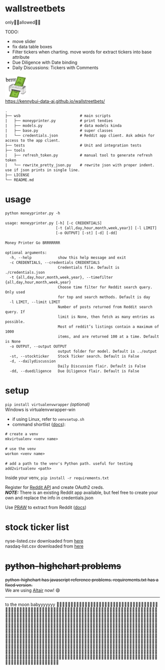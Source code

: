 # wallstreetbets
only💎👐allowed🚀🌙

TODO:
- move slider
- fix data table boxes
- Filter tickers when charting. move words for extract tickers into base attribute
- Due Diligence with Date binding
- Daily Discussions: Tickers with Comments

<a href="https://brrr.money/"><img src="./img/moneyprinter.gif" width="75" height="75" /></a>  
https://kennybui-data-ai.github.io/wallstreetbets/

    .
    ├── wsb                           # main scripts
    |   ├── moneyprinter.py           # print tendies
    |   ├── models.py                 # data models kinda
    |   ├── base.py                   # super classes
    |   └── credentials.json          # Reddit app client. Ask admin for access to the app client.
    ├── tests                         # Unit and integration tests 
    ├── tools
    |   ├── refresh_token.py          # manual tool to generate refresh token
    |   └── rewrite_pretty_json.py    # rewrite json with proper indent. use if json prints in single line.
    ├── LICENSE
    └── README.md

# usage
```
python moneyprinter.py -h 

usage: moneyprinter.py [-h] [-c CREDENTIALS]
                       [-t {all,day,hour,month,week,year}] [-l LIMIT]
                       [-o OUTPUT] [-st] [-d] [-dd]

Money Printer Go BRRRRRRR

optional arguments:
  -h, --help            show this help message and exit
  -c CREDENTIALS, --credentials CREDENTIALS
                        Credentials file. Default is ./credentials.json
  -t {all,day,hour,month,week,year}, --timefilter {all,day,hour,month,week,year}
                        Choose time filter for Reddit search query. Only used
                        for top and search methods. Default is day
  -l LIMIT, --limit LIMIT
                        Number of posts returned from Reddit search query. If
                        limit is None, then fetch as many entries as possible.
                        Most of reddit’s listings contain a maximum of 1000
                        items, and are returned 100 at a time. Default is None
  -o OUTPUT, --output OUTPUT
                        output folder for model. Default is ../output
  -st, --stockticker    Stock Ticker search. Default is False
  -d, --dailydiscussion
                        Daily Discussion flair. Default is False
  -dd, --duediligence   Due Diligence flair. Default is False
```

# setup
`pip install virtualenvwrapper` _(optional)_  
Windows is virtualenvwrapper-win
- if using Linux, refer to `venvsetup.sh`
- command shortlist ([docs](https://virtualenvwrapper.readthedocs.io/en/latest/command_ref.html)):
```
# create a venv
mkvirtualenv <venv name>

# use the venv
workon <venv name>

# add a path to the venv's Python path. useful for testing
add2virtualenv <path>
```

Inside your venv, `pip install -r requirements.txt`

Register for [Reddit API](https://github.com/reddit-archive/reddit/wiki/OAuth2) and create OAuth2 creds.  
**_NOTE:_** There is an existing Reddit app available, but feel free to create your own and replace the info in credentials.json

Use [PRAW](https://github.com/praw-dev/praw) to extract from Reddit ([docs](https://praw.readthedocs.io/en/latest/index.html))

# stock ticker list
nyse-listed.csv downloaded from [here](https://datahub.io/core/nyse-other-listings#data)  
nasdaq-list.csv downloaded from [here](https://datahub.io/core/nasdaq-listings)

# ~~python-highchart problems~~
~~python-highchart has javascript reference problems. requirements.txt has a fixed version.~~  
We are using [Altair](https://altair-viz.github.io/index.html) now! 😄

---
to the moon babyyyyyyy 🚀🚀🚀🚀🚀🚀🚀🚀🚀🚀🚀🚀🚀🚀🚀🚀🚀🚀🚀🚀🚀🚀🚀🚀🚀🚀🚀🚀🚀🚀🚀🚀🚀🚀🚀🚀🚀🚀🚀🚀🚀🚀🚀🚀🚀🚀🚀🚀🚀🚀🚀🚀🚀🚀🚀🚀🚀🚀🚀🚀🚀🚀🚀🚀🚀🚀🚀🚀🚀🚀🚀🚀🚀🚀🚀🚀🚀🚀🚀🚀🚀🚀🚀🚀🚀🚀🚀🚀🚀🚀🚀🚀🚀🚀🚀🚀🚀🚀🚀🚀🚀🚀🚀🚀🚀🚀🚀🚀🚀🚀🚀🚀🚀🚀🚀🚀🚀🚀🚀🚀🚀🚀🚀🚀🚀🚀🚀🚀🚀🚀🚀🚀🚀🚀🚀🚀🚀🚀🚀🚀🚀🚀🚀🚀🚀🚀🚀🚀🚀🚀🚀🚀🚀🚀🚀🚀🚀🚀🚀🚀🚀🚀🚀🚀🚀🚀🚀🚀🚀🚀🚀🚀🚀🚀🚀🚀🚀🚀🚀🚀🚀🚀🚀🚀🚀🚀🚀🚀🚀🚀🚀🚀🚀🚀🚀🚀🚀🚀🚀🚀🚀🚀🚀🚀🚀🚀🚀🚀🚀🚀🚀🚀🚀🚀🚀🚀🚀🚀🚀🚀🚀🚀🚀🚀🚀🚀🚀🚀🚀🚀🚀🚀🚀🚀🚀🚀🚀🚀🚀🚀🚀🚀🚀🚀🚀🚀🚀🚀🚀🚀🚀🚀🚀🚀🚀🚀🚀🚀🚀🚀🚀🚀🚀🚀🚀🚀🚀🚀🚀🚀🚀🚀🚀🚀🚀🚀🚀🚀🚀🚀🚀🚀🚀🚀🚀🚀🚀🚀🚀🚀🚀🚀🚀🚀🚀🚀🚀🚀🚀🚀🚀🚀🚀🚀🚀🚀🚀🚀🚀🚀🚀🚀🚀🚀🚀🚀🚀🚀🚀🚀🚀🚀🚀🚀🚀🚀🚀🚀🚀🚀🚀🚀🚀🚀🚀🚀🚀🚀🚀🚀🚀🚀🚀🚀🚀🚀🚀🚀🚀🚀🚀🚀🚀🚀🚀🚀🚀🚀🚀🚀🚀🚀🚀🚀🚀🚀🚀🚀🚀🚀🚀🚀🚀🚀🚀🚀🚀🚀🚀🚀🚀🚀🚀🚀🚀🚀🚀🚀🚀🚀🚀🚀🚀🚀🚀🚀🚀🚀🚀🚀🚀🚀🚀🚀🚀🚀🚀🚀🚀🚀🚀🚀🚀🚀🚀🚀🚀🚀🚀🚀🚀🚀🚀🚀🚀🚀🚀🚀🚀🚀🚀🚀🚀🚀🚀🚀🚀🚀🚀🚀🚀🚀🚀🚀🚀🚀🚀🚀🚀🚀🚀🚀🚀🚀🚀🚀🚀🚀🚀🚀🚀🚀🚀🚀🚀🚀🚀🚀🚀🚀🚀🚀🚀🚀🚀🚀🚀🚀🚀🚀🚀🚀🚀🚀🚀🚀🚀🚀🚀🚀🚀🚀🚀🚀🚀🚀🚀🚀🚀🚀🚀🚀🚀🚀🚀🚀🚀🚀🚀🚀🚀🚀🚀🚀🚀🚀🚀🚀🚀🚀🚀🚀🚀🚀🚀🚀🚀🚀🚀🚀🚀🚀🚀🚀🚀🚀🚀🚀🚀🚀🚀🚀🚀🚀🚀🚀🚀🚀🚀🚀🚀🚀🚀🚀🚀🚀🚀🚀🚀🚀🚀🚀🚀🚀🚀🚀🚀🚀🚀🚀🚀🚀🚀🚀🚀🚀🚀🚀🚀🚀🚀🚀🚀🚀🚀🚀🚀🚀🚀🚀🚀🚀🚀🚀🌙
